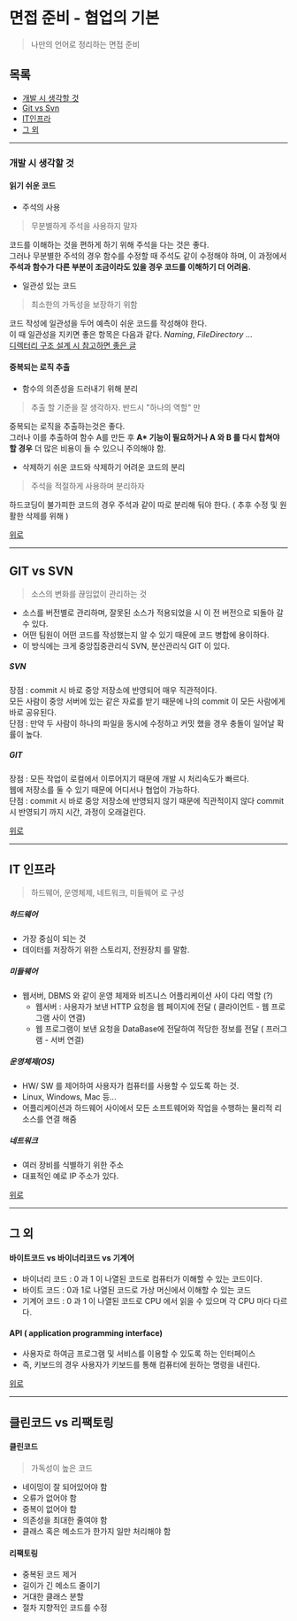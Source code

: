 # 면접 준비 - 협업의 기본
> 나만의 언어로 정리하는 면접 준비  

## 목록
- [개발 시 생각할 것](#개발-시-생각할-것)
- [Git vs Svn](#git-vs-svn)
- [IT인프라](#it-인프라)
- [그 외](#그-외)
---
### 개발 시 생각할 것
#### 읽기 쉬운 코드
- 주석의 사용    
> 무분별하게 주석을 사용하지 말자  

코드를 이해하는 것을 편하게 하기 위해 주석을 다는 것은 좋다.  
그러나 무분별한 주석의 경우 함수를 수정할 때 주석도 같이 수정해야 하며, 이 과정에서 **주석과 함수가 다른 부분이 조금이라도 있을 경우 코드를 이해하기 더 어려움.**  

- 일관성 있는 코드
> 최소한의 가독성을 보장하기 위함  

코드 작성에 일관성을 두어 예측이 쉬운 코드를 작성해야 한다.  
이 때 일관성을 지키면 좋은 항목은 다음과 같다. _Naming_, _FileDirectory_ ...  
[디렉터리 구조 설계 시 참고하면 좋은 글](https://ahnheejong.name/articles/package-structure-with-the-principal-of-locality-in-mind/)

#### 중복되는 로직 추출  
- 함수의 의존성을 드러내기 위해 분리  
> 추출 할 기준을 잘 생각하자. 
> 반드시 "하나의 역할" 만  

중복되는 로직을 추출하는것은 좋다.  
그러나 이를 추출하여 함수 A를 만든 후 **A\* 기능이 필요하거나 A 와 B 를 다시 합쳐야 할 경우** 더 많은 비용이 들 수 있으니 주의해야 함.

- 삭제하기 쉬운 코드와 삭제하기 어려운 코드의 분리  
> 주석을 적절하게 사용하며 분리하자   

하드코딩이 불가피한 코드의 경우 주석과 같이 따로 분리해 둬야 한다. ( 추후 수정 및 원활한 삭제를 위해 )

[위로](#목록)

---

## GIT vs SVN
>소스의 변화를 끊임없이 관리하는 것
- 소스를 버전별로 관리하며, 잘못된 소스가 적용되었을 시 이 전 버전으로 되돌아 갈 수 있다.  
- 어떤 팀원이 어떤 코드를 작성했는지 알 수 있기 때문에 코드 병합에 용이하다.
- 이 방식에는 크게 중앙집중관리식 SVN, 분산관리식 GIT 이 있다.  
##### SVN  
장점 : commit 시 바로 중앙 저장소에 반영되어 매우 직관적이다.  
      모든 사람이 중앙 서버에 있는 같은 자료를 받기 때문에 나의 commit 이 모든 사람에게 바로 공유된다.  
단점 : 만약 두 사람이 하나의 파일을 동시에 수정하고 커밋 했을 경우 충돌이 일어날 확률이 높다.
##### GIT
장점 : 모든 작업이 로컬에서 이루어지기 때문에 개발 시 처리속도가 빠르다.  
      웹에 저장소를 둘 수 있기 때문에 어디서나 협업이 가능하다.  
단점 : commit 시 바로 중앙 저장소에 반영되지 않기 때문에 직관적이지 않다
      commit 시 반영되기 까지 시간, 과정이 오래걸린다.  

[위로](#목록)

---

## IT 인프라
> 하드웨어, 운영체제, 네트워크, 미들웨어 로 구성  
##### 하드웨어
- 가장 중심이 되는 것
- 데이터를 저장하기 위한 스토리지, 전원장치 를 말함.
##### 미들웨어
- 웹서버, DBMS 와 같이 운영 체제와 비즈니스 어플리케이션 사이 다리 역할 (?)  
    - 웹서버 : 사용자가 보낸 HTTP 요청을 웹 페이지에 전달 ( 클라이언트 - 웹 프로그램 사이 연결)  
    - 웹 프로그램이 보낸 요청을 DataBase에 전달하여 적당한 정보를 전달 ( 프러그램 - 서버 연결)
##### 운영체제(OS)
- HW/ SW 를 제어하여 사용자가 컴퓨터를 사용할 수 있도록 하는 것.
- Linux, Windows, Mac 등...
- 어플리케이션과 하드웨어 사이에서 모든 소프트웨어와 작업을 수행하는 물리적 리소스를 연결 해줌
##### 네트워크
- 여러 장비를 식별하기 위한 주소
- 대표적인 예로 IP 주소가 있다.

[위로](#목록)

--- 

## 그 외

#### 바이트코드 vs 바이너리코드 vs 기계어
- 바이너리 코드 : 0 과 1 이 나열된 코드로 컴퓨터가 이해할 수 있는 코드이다.
- 바이트 코드 : 0과 1로 나열된 코드로 가상 머신에서 이해할 수 있는 코드
- 기계어 코드 : 0 과 1 이 나열된 코드로 CPU 에서 읽을 수 있으며 각 CPU 마다 다르다.

#### API ( application programming interface)
- 사용자로 하여금 프로그램 및 서비스를 이용할 수 있도록 하는 인터페이스
- 즉, 키보드의 경우 사용자가 키보드를 통해 컴퓨터에 원하는 명령을 내린다.

[위로](#목록)

---

## 클린코드 vs 리팩토링
#### 클린코드
> 가독성이 높은 코드
- 네이밍이 잘 되어있어야 함
- 오류가 없어야 함
- 중복이 없어야 함
- 의존성을 최대한 줄여야 함
- 클래스 혹은 메소드가 한가지 일만 처리해야 함

#### 리팩토링
- 중복된 코드 제거
- 길이가 긴 메소드 줄이기
- 거대한 클래스 분할
- 절차 지향적인 코드를 수정